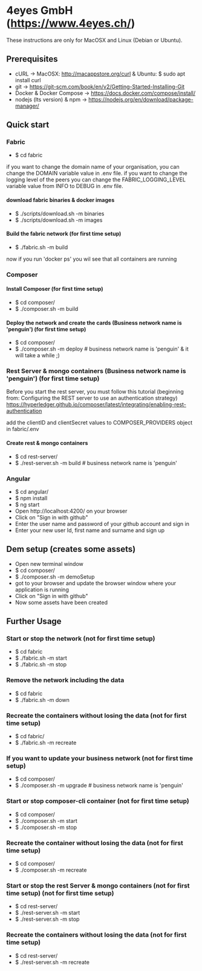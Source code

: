 # 4eyes GmbH (https://www.4eyes.ch/) 

These instructions are only for MacOSX and Linux (Debian or Ubuntu).

## Prerequisites
- cURL -> MacOSX: http://macappstore.org/curl & Ubuntu: $ sudo apt install curl 
- git -> https://git-scm.com/book/en/v2/Getting-Started-Installing-Git
- Docker & Docker Compose -> https://docs.docker.com/compose/install/
- nodejs (lts version) & npm -> https://nodejs.org/en/download/package-manager/

## Quick start

### Fabric
- $ cd fabric

if you want to change the domain name of your organisation, you can change the DOMAIN variable value in .env file.
if you want to change the logging level of the peers you can change the FABRIC_LOGGING_LEVEL variable value from INFO to DEBUG in .env file.

#### download fabric binaries & docker images
- $ ./scripts/download.sh -m binaries
- $ ./scripts/download.sh -m images

#### Build the fabric network (for first time setup)
- $ ./fabric.sh -m build

now if you run 'docker ps' you wil see that all containers are running

### Composer

#### Install Composer (for first time setup)
- $ cd composer/
- $ ./composer.sh -m build

#### Deploy the network and create the cards (Business network name is 'penguin') (for first time setup)
- $ cd composer/
- $ ./composer.sh -m deploy     # business network name is 'penguin' & it will take a while ;)

### Rest Server & mongo containers (Business network name is 'penguin') (for first time setup)

Before you start the rest server, you must follow this tutorial (beginning from: Configuring the REST server to use an authentication strategy) 
https://hyperledger.github.io/composer/latest/integrating/enabling-rest-authentication

add the clientID and clientSecret values to COMPOSER_PROVIDERS object in fabric/.env

#### Create rest & mongo containers
- $ cd rest-server/
- $ ./rest-server.sh -m build   # business network name is 'penguin'

### Angular
- $ cd angular/
- $ npm install
- $ ng start
- Open http://localhost:4200/ on your browser
- Click on "Sign in with github"
- Enter the user name and password of your github account and sign in
- Enter your new user Id, first name and surname and sign up

## Dem setup (creates some assets)
- Open new terminal window
- $ cd composer/
- $ ./composer.sh -m demoSetup
- got to your browser and update the browser window where your application is running
- Click on "Sign in with github"
- Now some assets have been created

## Further Usage

### Start or stop the network (not for first time setup)
- $ cd fabric
- $ ./fabric.sh -m start
- $ ./fabric.sh -m stop

### Remove the network including the data 
- $ cd fabric
- $ ./fabric.sh -m down

### Recreate the containers without losing the data (not for first time setup)
- $  cd fabric/
- $ ./fabric.sh -m recreate

### If you want to update your business network (not for first time setup)
- $ cd composer/
- $ ./composer.sh -m upgrade    # business network name is 'penguin'

### Start or stop composer-cli container (not for first time setup)
- $ cd composer/
- $ ./composer.sh -m start
- $ ./composer.sh -m stop

### Recreate the container without losing the data (not for first time setup)
- $ cd composer/
- $ ./composer.sh -m recreate

### Start or stop the rest Server & mongo containers (not for first time setup) (not for first time setup)
- $ cd rest-server/
- $ ./rest-server.sh -m start
- $ ./rest-server.sh -m stop

### Recreate the containers without losing the data (not for first time setup)
- $ cd rest-server/
- $ ./rest-server.sh -m recreate
